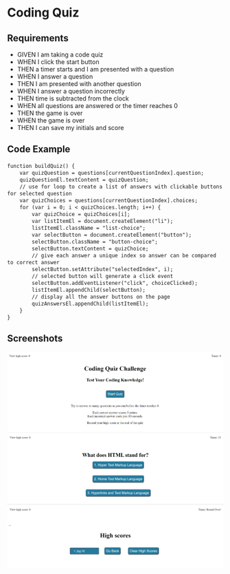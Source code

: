 # Coding Quiz

## Requirements

* GIVEN I am taking a code quiz
* WHEN I click the start button
* THEN a timer starts and I am presented with a question
* WHEN I answer a question
* THEN I am presented with another question
* WHEN I answer a question incorrectly
* THEN time is subtracted from the clock
* WHEN all questions are answered or the timer reaches 0
* THEN the game is over
* WHEN the game is over
* THEN I can save my initials and score

## Code Example
```
function buildQuiz() {
    var quizQuestion = questions[currentQuestionIndex].question;
    quizQuestionEl.textContent = quizQuestion;
    // use for loop to create a list of answers with clickable buttons for selected question
    var quizChoices = questions[currentQuestionIndex].choices;
    for (var i = 0; i < quizChoices.length; i++) {
        var quizChoice = quizChoices[i];
        var listItemEl = document.createElement("li");
        listItemEl.className = "list-choice";
        var selectButton = document.createElement("button");
        selectButton.className = "button-choice";
        selectButton.textContent = quizChoice;
        // give each answer a unique index so answer can be compared to correct answer
        selectButton.setAttribute("selectedIndex", i);
        // selected button will generate a click event
        selectButton.addEventListener("click", choiceClicked);
        listItemEl.appendChild(selectButton);
        // display all the answer buttons on the page
        quizAnswersEl.appendChild(listItemEl);
    }
}
```

## Screenshots
![](assets/images/codeQuiz_sreenshot1.png)
![](assets/images/codeQuiz_screenshot2.png)
![](assets/images/codeQuiz_screenshot3.png)
